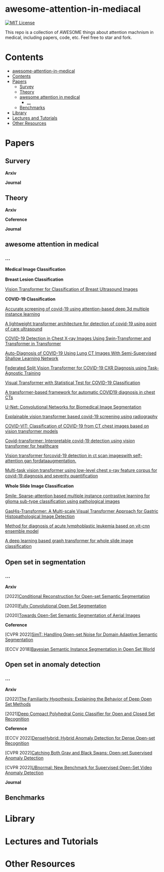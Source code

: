 # awesome-attention-in-mediacal

[![MIT License](https://img.shields.io/badge/license-MIT-green.svg)](https://opensource.org/licenses/MIT) 

This repo is a collection of AWESOME things about attention machnism in medical, including papers, code, etc. Feel free to star and fork.

# Contents
- [awesome-attention-in-medical](#awesome-attention-in-medical)
- [Contents](#contents)
- [Papers](#papers)
  - [Survey](#survey)
  - [Theory](#theory)
  - [awesome attention in medical](#awesome-attention-in-medical)
    - [...](#...)
  - [Benchmarks](#benchmarks)
- [Library](#library)
- [Lectures and Tutorials](#lectures-and-tutorials)
- [Other Resources](#other-resources)

# Papers
## Survery
**Arxiv**

**Journal**

## Theory

**Arxiv**

**Coference**

**Journal**


## awesome attention in medical

### ...

**Medical Image Classiﬁcation**

**Breast Lesion Classiﬁcation**

[Vision Transformer for Classification of Breast Ultrasound Images](https://arxiv.org/abs/2110.14731) 

**COVID-19 Classiﬁcation**

[Accurate screening of covid-19 using attention-based deep 3d multiple instance learning](https://ieeexplore.ieee.org/stampPDF/getPDF.jsp?tp=&arnumber=9098062)

[A lightweight transformer architecture for detection of covid-19 using point of care ultrasound](https://arxiv.org/ftp/arxiv/papers/2105/2105.09913.pdf)

[COVID-19 Detection in Chest X-ray Images Using Swin-Transformer and Transformer in Transformer](https://arxiv.org/abs/2110.08427)

[Auto-Diagnosis of COVID-19 Using Lung CT Images With Semi-Supervised Shallow Learning Network](https://ieeexplore.ieee.org/stamp/stamp.jsp?tp=&arnumber=9352732)

[Federated Split Vision Transformer for COVID-19 CXR Diagnosis using Task-Agnostic Training](https://openreview.net/pdf?id=Ggikq6Tdxch)

[Visual Transformer with Statistical Test for COVID-19 Classification](https://arxiv.org/abs/2107.05334)

[A transformer-based framework for automatic COVID19 diagnosis in chest CTs](https://openaccess.thecvf.com/content/ICCV2021W/MIA-COV19D/papers/Zhang_A_Transformer-Based_Framework_for_Automatic_COVID19_Diagnosis_in_Chest_CTs_ICCVW_2021_paper.pdf)

[U-Net: Convolutional Networks for Biomedical Image Segmentation](https://arxiv.org/abs/1505.04597)

[Explainable vision transformer based covid-19 screening using radiography](https://europepmc.org/backend/ptpmcrender.fcgi?accid=PMC8691725&blobtype=pdf)

[COVID-VIT: Classification of COVID-19 from CT chest images based on vision transformer models](https://arxiv.org/abs/2107.01682)

[Covid-transformer: Interpretable covid-19 detection using vision transformer for healthcare](https://europepmc.org/backend/ptpmcrender.fcgi?accid=PMC8583247&blobtype=pdf)

[Vision transformer forcovid-19 detection in ct scan imageswith self-attention gan fordataaugmentation.](https://www.researchgate.net/publication/354506498_COViT-GAN_Vision_Transformer_forCOVID-19_Detection_in_CT_Scan_Imageswith_Self-Attention_GAN_for_Data_Augmentation)

[Multi-task vision transformer using low-level chest x-ray feature corpus for covid-19 diagnosis and severity quantiﬁcation](https://www.sciencedirect.com/science/article/pii/S1361841521003443)

**Whole Slide Image Classiﬁcation**

[Smile: Sparse-attention based multiple instance contrastive learning for glioma sub-type classiﬁcation using pathological images](https://proceedings.mlr.press/v156/lu21a/lu21a.pdf)

[GasHis-Transformer: A Multi-scale Visual Transformer Approach for Gastric Histopathological Image Detection](https://arxiv.org/abs/2104.14528)

[Method for diagnosis of acute lymphoblastic leukemia based on vit-cnn ensemble model](https://www.hindawi.com/journals/cin/2021/7529893/)

[A deep learning based graph transformer for whole slide image classiﬁcation](https://www.medrxiv.org/content/10.1101/2021.10.15.21265060v1)


## Open set in segmentation

### ...

**Arxiv**

[2022][Conditional Reconstruction for Open-set Semantic Segmentation](https://arxiv.org/abs/2203.01368)

[2020][Fully Convolutional Open Set Segmentation](https://arxiv.org/abs/2006.14673)

[2020][Towards Open-Set Semantic Segmentation of Aerial Images](https://arxiv.org/abs/2001.10063)

**Coference**

[CVPR 2022][SimT: Handling Open-set Noise for Domain Adaptive Semantic Segmentation](https://arxiv.org/abs/2203.15202)

[ECCV 2018][Bayesian Semantic Instance Segmentation in Open Set World](https://arxiv.org/abs/1806.00911)

## Open set in anomaly detection

### ...

**Arxiv**

[2022][The Familiarity Hypothesis: Explaining the Behavior of Deep Open Set Methods](https://arxiv.org/abs/2203.02486)

[2021][Deep Compact Polyhedral Conic Classifier for Open and Closed Set Recognition](https://arxiv.org/abs/2102.12570)

**Coference**

[ECCV 2022][DenseHybrid: Hybrid Anomaly Detection for Dense Open-set Recognition](https://arxiv.org/abs/2207.02606)

[CVPR 2022][Catching Both Gray and Black Swans: Open-set Supervised Anomaly Detection](https://arxiv.org/abs/2203.14506)

[CVPR 2022][UBnormal: New Benchmark for Supervised Open-Set Video Anomaly Detection](https://arxiv.org/abs/2111.08644)

**Journal**


## Benchmarks

# Library

# Lectures and Tutorials

# Other Resources
